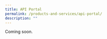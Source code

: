 ```yaml
---
title: API Portal
permalink: /products-and-services/api-portal/
description: ""
---
```

Coming soon.
